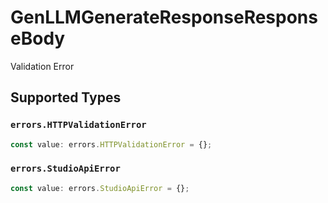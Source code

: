# GenLLMGenerateResponseResponseBody

Validation Error


## Supported Types

### `errors.HTTPValidationError`

```typescript
const value: errors.HTTPValidationError = {};
```

### `errors.StudioApiError`

```typescript
const value: errors.StudioApiError = {};
```

